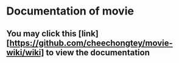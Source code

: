 # Documentation of movie

## You may click this [link][https://github.com/cheechongtey/movie-wiki/wiki] to view the documentation
